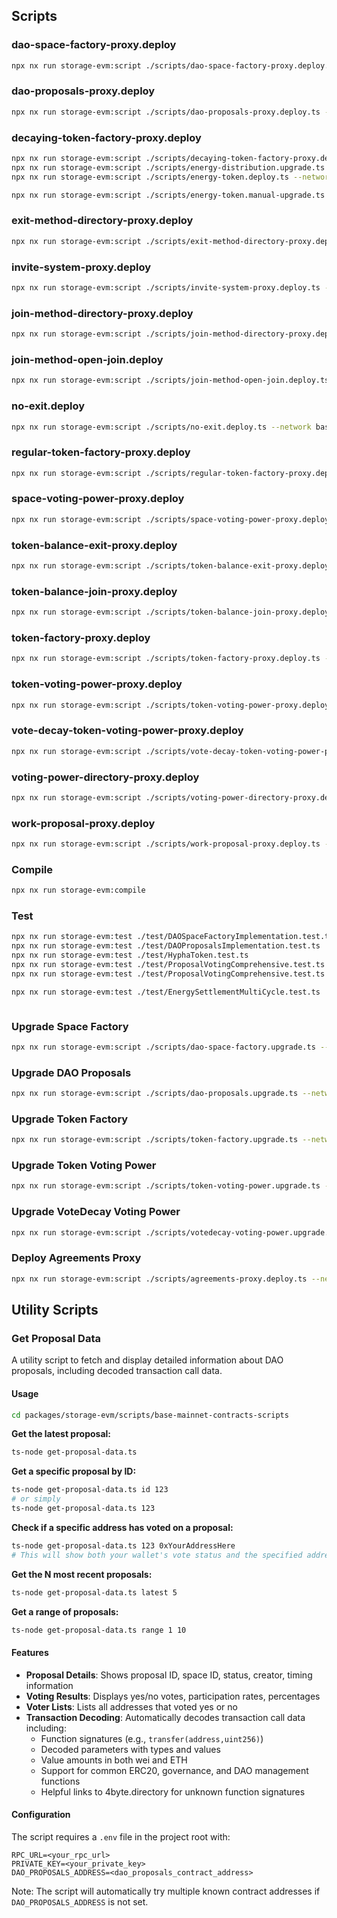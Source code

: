 ## Scripts

### dao-space-factory-proxy.deploy

```bash
npx nx run storage-evm:script ./scripts/dao-space-factory-proxy.deploy.ts --network base-mainnet
```

### dao-proposals-proxy.deploy

```bash
npx nx run storage-evm:script ./scripts/dao-proposals-proxy.deploy.ts --network base-mainnet
```

### decaying-token-factory-proxy.deploy

```bash
npx nx run storage-evm:script ./scripts/decaying-token-factory-proxy.deploy.ts --network base-mainnet
npx nx run storage-evm:script ./scripts/energy-distribution.upgrade.ts --network base-mainnet
npx nx run storage-evm:script ./scripts/energy-token.deploy.ts --network base-mainnet

npx nx run storage-evm:script ./scripts/energy-token.manual-upgrade.ts --network base-mainnet
```

### exit-method-directory-proxy.deploy

```bash
npx nx run storage-evm:script ./scripts/exit-method-directory-proxy.deploy.ts --network base-mainnet
```

### invite-system-proxy.deploy

```bash
npx nx run storage-evm:script ./scripts/invite-system-proxy.deploy.ts --network base-mainnet
```

### join-method-directory-proxy.deploy

```bash
npx nx run storage-evm:script ./scripts/join-method-directory-proxy.deploy.ts --network base-mainnet
```

### join-method-open-join.deploy

```bash
npx nx run storage-evm:script ./scripts/join-method-open-join.deploy.ts --network base-mainnet
```

### no-exit.deploy

```bash
npx nx run storage-evm:script ./scripts/no-exit.deploy.ts --network base-mainnet
```

### regular-token-factory-proxy.deploy

```bash
npx nx run storage-evm:script ./scripts/regular-token-factory-proxy.deploy.ts --network base-mainnet
```

### space-voting-power-proxy.deploy

```bash
npx nx run storage-evm:script ./scripts/space-voting-power-proxy.deploy.ts --network base-mainnet
```

### token-balance-exit-proxy.deploy

```bash
npx nx run storage-evm:script ./scripts/token-balance-exit-proxy.deploy.ts --network base-mainnet
```

### token-balance-join-proxy.deploy

```bash
npx nx run storage-evm:script ./scripts/token-balance-join-proxy.deploy.ts --network base-mainnet
```

### token-factory-proxy.deploy

```bash
npx nx run storage-evm:script ./scripts/token-factory-proxy.deploy.ts --network base-mainnet
```

### token-voting-power-proxy.deploy

```bash
npx nx run storage-evm:script ./scripts/token-voting-power-proxy.deploy.ts --network base-mainnet
```

### vote-decay-token-voting-power-proxy.deploy

```bash
npx nx run storage-evm:script ./scripts/vote-decay-token-voting-power-proxy.deploy.ts --network base-mainnet
```

### voting-power-directory-proxy.deploy

```bash
npx nx run storage-evm:script ./scripts/voting-power-directory-proxy.deploy.ts --network base-mainnet
```

### work-proposal-proxy.deploy

```bash
npx nx run storage-evm:script ./scripts/work-proposal-proxy.deploy.ts --network base-mainnet
```

### Compile

```bash
npx nx run storage-evm:compile
```

### Test

```bash
npx nx run storage-evm:test ./test/DAOSpaceFactoryImplementation.test.ts
npx nx run storage-evm:test ./test/DAOProposalsImplementation.test.ts
npx nx run storage-evm:test ./test/HyphaToken.test.ts
npx nx run storage-evm:test ./test/ProposalVotingComprehensive.test.ts
npx nx run storage-evm:test ./test/ProposalVotingComprehensive.test.ts

npx nx run storage-evm:test ./test/EnergySettlementMultiCycle.test.ts



```

### Upgrade Space Factory

```bash
npx nx run storage-evm:script ./scripts/dao-space-factory.upgrade.ts --network base-mainnet
```

### Upgrade DAO Proposals

```bash
npx nx run storage-evm:script ./scripts/dao-proposals.upgrade.ts --network base-mainnet
```

### Upgrade Token Factory

```bash
npx nx run storage-evm:script ./scripts/token-factory.upgrade.ts --network base-mainnet
```

### Upgrade Token Voting Power

```bash
npx nx run storage-evm:script ./scripts/token-voting-power.upgrade.ts --network base-mainnet
```

### Upgrade VoteDecay Voting Power

```bash
npx nx run storage-evm:script ./scripts/votedecay-voting-power.upgrade.ts --network base-mainnet
```

### Deploy Agreements Proxy

```bash
npx nx run storage-evm:script ./scripts/agreements-proxy.deploy.ts --network base-mainnet
```

## Utility Scripts

### Get Proposal Data

A utility script to fetch and display detailed information about DAO proposals, including decoded transaction call data.

#### Usage

```bash
cd packages/storage-evm/scripts/base-mainnet-contracts-scripts
```

**Get the latest proposal:**

```bash
ts-node get-proposal-data.ts
```

**Get a specific proposal by ID:**

```bash
ts-node get-proposal-data.ts id 123
# or simply
ts-node get-proposal-data.ts 123
```

**Check if a specific address has voted on a proposal:**

```bash
ts-node get-proposal-data.ts 123 0xYourAddressHere
# This will show both your wallet's vote status and the specified address's vote status
```

**Get the N most recent proposals:**

```bash
ts-node get-proposal-data.ts latest 5
```

**Get a range of proposals:**

```bash
ts-node get-proposal-data.ts range 1 10
```

#### Features

- **Proposal Details**: Shows proposal ID, space ID, status, creator, timing information
- **Voting Results**: Displays yes/no votes, participation rates, percentages
- **Voter Lists**: Lists all addresses that voted yes or no
- **Transaction Decoding**: Automatically decodes transaction call data including:
  - Function signatures (e.g., `transfer(address,uint256)`)
  - Decoded parameters with types and values
  - Value amounts in both wei and ETH
  - Support for common ERC20, governance, and DAO management functions
  - Helpful links to 4byte.directory for unknown function signatures

#### Configuration

The script requires a `.env` file in the project root with:

```
RPC_URL=<your_rpc_url>
PRIVATE_KEY=<your_private_key>
DAO_PROPOSALS_ADDRESS=<dao_proposals_contract_address>
```

Note: The script will automatically try multiple known contract addresses if `DAO_PROPOSALS_ADDRESS` is not set.
